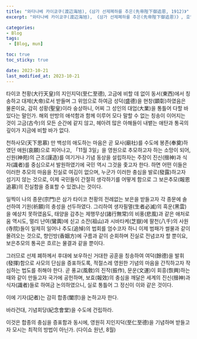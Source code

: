 ```yaml
---
title: "와타나베 카이쿄쿠(渡辺海旭),《삼가 선제폐하를 추은(先帝陛下御追恩, 1912)》"
excerpt: "와타나베 카이쿄쿠(渡辺海旭), 《삼가 선제폐하를 추은(先帝陛下御追恩)》, 호월전집(壺月全集, 1933)에서 옮김, 호월전집간행회(壺月全集刊行会), 1912."

categories:
- Blog
tags:
 - [Blog, mun]

toc: true
toc_sticky: true

date: 2023-10-21
last_modified_at: 2023-10-21
---
```


타이코 천황(大行天皇)의 지인지덕(至仁至德), 고금에 비할 데 없이 동서(東西)에서 칭송하고 대제(大帝)로서 받들며 그 위엄으로 하여금 성덕(盛德)을 현창(顕彰)하였음은 물론이요, 감히 성황(聖皇)이라 숭상하니, 어찌 그 성인의 대업(大業)을 통틀어 다할 바 있다는 말인가. 해외 만방의 애석함과 함께 이루어 모다 말할 수 없는 칭송이 이어지는 것이 고금(古今)의 모든 순간에 같지 않고, 헤아려 많은 아해들이 내뱉는 애탄과 통곡의 깊이가 지금에 비할 바가 없다.

천하사모(天下思慕) 만 백성의 애도하는 마음은 곧 묘사(廟社)를 수도에 봉존(奉奠)하였던 애원(哀願)으로 피어나고, 「11월 3일」을 영원으로 추모하고자 하는 소망이 되어, 신원(神苑)의 근조(謹造)를 여기거나 기념 동상을 설립하자는 주장이 진신(搢神)과 식자(識者)를 중심으로서 발원하였기에 국민 역시 그것을 좇고자 한다. 하면 어떤 이들은 이러한 추모의 마음을 진실로 여김이 없으며, 누군가 이러한 충심을 발로(發露)하고자 섬기지 않는 것으로, 이제 국민들이 간절히 생각하기를 어떻게 함으로 그 보은추모(報恩追慕)의 진실함을 증표할 수 있겠냐는 것이다.

일찍이 나의 종문(宗門)은 삼가 타이코 천황의 전례없는 보은을 받들고자 각 종문에 솔선하여 기원(祈願)의 충성을 선두하였다. 그리하여 생자필멸(生者必滅)의 흑운(黑雲)을 예상치 못하였음도, 태양을 감추는 제행무상(諸行無常)의 비풍(悲風)과 같은 애처로움 역시도, 멀리 난여(鸞輿)에 싣고 소잔(祖山)과 시바타케(芝嶽)에 팔천(八千)의 사원(寺院)들이 일제히 일어나 추도(追悼)의 법회를 엄수코자 하니 이제 범패가 썰물과 같이 몰려오는 것으로, 향인방(香姻方)에 구름과 같이 순회하며 진실로 전념코자 할 뿐이요, 보은추모의 통곡은 흐르는 물결과 같을 뿐이다.

그러므로 선제 폐하께서 후대에 보우하신 거대한 공훈을 칭송하여 여덕(餘德)을 발휘(發揮)함으로 사모의 단심을 증표하도록, 적절스레 영원한 기념의 마음을 간직하고자 작심하는 법도를 취해야 한다. 곧 풍교(風敎)의 진작(振作), 문운(文運)이 회흥(恢興)하는 때와 같이 만들고자 국가에 공헌하며, 보효(報效)의 충심을 깨달은 세계의 진신(搢神)과 식자(識者)들로 하여금 논의하였으니, 실로 통틀어 그 정신이 이와 같은 것이다.

이에 기자(記者)는 감히 합종(闔宗)을 논하고자 한다.

바라건대, 기념회당(紀念會堂)을 수도에 건립하라.

이것은 합종의 충심을 증표함과 동시에, 영원히 지인지덕(至仁至德)을 기념하며 받들고자 모시는 최적의 방법이 아닌가.
(다이쇼 원년, 8월)
